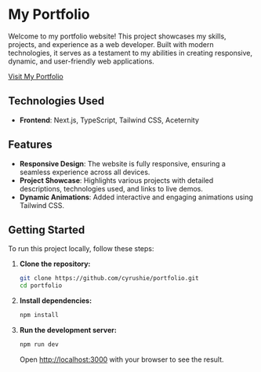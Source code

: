 # My Portfolio

Welcome to my portfolio website! This project showcases my skills, projects, and experience as a web developer. Built with modern technologies, it serves as a testament to my abilities in creating responsive, dynamic, and user-friendly web applications.

[Visit My Portfolio](https://cyrusmanguerra.vercel.app/)

## Technologies Used

- **Frontend**: Next.js, TypeScript, Tailwind CSS, Aceternity

## Features

- **Responsive Design**: The website is fully responsive, ensuring a seamless experience across all devices.
- **Project Showcase**: Highlights various projects with detailed descriptions, technologies used, and links to live demos.
- **Dynamic Animations**: Added interactive and engaging animations using Tailwind CSS.

## Getting Started

To run this project locally, follow these steps:

1. **Clone the repository:**

    ```bash
    git clone https://github.com/cyrushie/portfolio.git
    cd portfolio
    ```

2. **Install dependencies:**

    ```bash
    npm install
    ```

3. **Run the development server:**

    ```bash
    npm run dev
    ```

    Open [http://localhost:3000](http://localhost:3000) with your browser to see the result.

